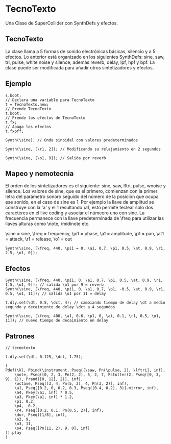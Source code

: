 # TecnoTexto
Una Clase de SuperCollider con SynthDefs y efectos.

## TecnoTexto
La clase llama a 5 formas de sonido electrónicas básicas, silencio y a 5 efectos. Lo anterior está organizado en los siguientes SynthDefs: sine, saw, tri, pulse, white noise y silence; además reverb, delay, lpf, hpf y bpf. La clase puede ser modificada para añadir otros sintetizadores y efectos.

## Ejemplo

```
s.boot;
// Declara una variable para TecnoTexto
t = TecnoTexto.new;
// Prende TecnoTexto
t.boot;
// Prende los efectos de TecnoTexto
t.fx;
// Apaga los efectos
t.fxoff;

Synth(\sine); // Onda sinoidal con valores predeterminados

Synth(\sine, [\r1, 2]); // Modificando su relajamiento en 2 segundos

Synth(\sine, [\o1, 9]); // Salida por reverb
```

## Mapeo y nemotecnia

El orden de los sintetizadores es el siguiente: sine, saw, lftri, pulse, wnoise y silence.
Los valores de sine, que es el primero, comienzan con la primer letra del parámetro sonoro seguido del número de la posición que ocupa ese sonido, en el caso de sine es 1. Por ejemplo la llave de amplitud se construye con la 'a' y el 1 resultando \a1, esto permite teclear solo dos caracteres en el live coding y asociar el númeero uno con sine. La frecuencia permanece con la llave predeterminada de \freq para utilizar las llaves alturas como \note, \midinote etc.

\sine = sine, \freq = frequency, \pi1 = phase, \a1 = amplitude, \p1 = pan, \at1 = attack, \r1 = release, \o1 = out

```
Synth(\sine, [\freq, 440, \pi1 = 0, \a1, 0.7, \p1, 0.5, \at, 0.9, \r1, 2.5, \o1, 0]);
```

## Efectos

```
Synth(\sine, [\freq, 440, \pi1, 0, \a1, 0.7, \p1, 0.5, \at, 0.9, \r1, 1.5, \o1, 9]); // salida \o1 por 9 = reverb
Synth(\sine, [\freq, 440, \pi1, 0, \a1, 0.7, \p1, -0.5, \at, 0.9, \r1, 0.5, \o1, 11]); // salida \o1 por 11 = delay

t.dly.set(\dt, 0.5, \dct, 4); // cambiando tiempo de delay \dt a medio segundo y decaimiento de delay \dct a 4 segundos

Synth(\sine, [\freq, 400, \a1, 0.6, \p1, 0, \at, 0.1, \r1, 0.5, \o1, 11]); // nuevo tiempo de decaimiento en delay
```

## Patrones

```
// tecnotexto

t.dly.set(\dt, 0.125, \dct, 1.75);

(
Pdef(\kl, Pbind(\instrument, Pseq([\saw, Pn(\pulse, 2), \lftri], inf),
	\note, Pseq([0, 2, 3, Pn(2, 2), 5, 2, 7, Pstutter(2, Pseq([0, 3, 9], 1)), Prand([0, 12], 2)], inf),
	\octave, Pseq([3, 4, Pn(5, 2), 4, Pn(3, 2)], inf),
	\a1, Pseq([0.2, 0, 0.2, 0.3, Pseq([0.4, 0.2], 3)].mirror, inf),
	\a4, Pkey(\a1, inf) * 0.5,
	\a3, Pkey(\a1, inf) * 1.2,
	\p1, 0.2,
	\p4, -0.2,
	\r4, Pseq([0.2, 0.1, Pn(0.5, 2)], inf),
	\dur, Pseq([1/8], inf),
	\o2, 9,
	\o3, 11,
	\o4, Pseq([Pn(11, 2), 9, 0], inf)
)).play
)
```
